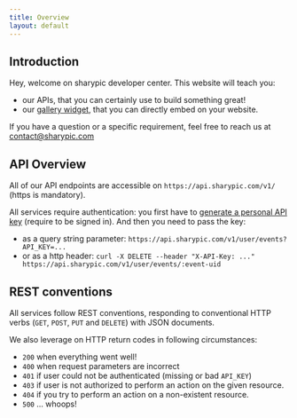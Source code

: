 ```yaml
---
title: Overview
layout: default
---
```


## Introduction

Hey, welcome on sharypic developer center. This website will teach you:

* our APIs, that you can certainly use to build something great!
* our [gallery widget](/dev-center/embed.html), that you can directly embed on your website.

If you have a question or a specific requirement, feel free to reach us at [contact@sharypic.com](mailto:contact@sharypic.com)

## API Overview

All of our API endpoints are accessible on `https://api.sharypic.com/v1/` (https is mandatory).

All services require authentication: you first have to [generate a personal API key](http://sharypic.com/user/api_key) (require to be signed in). And then you need to pass the key:

* as a query string parameter: `https://api.sharypic.com/v1/user/events?API_KEY=...`
* or as a http header: `curl -X DELETE --header "X-API-Key: ..." https://api.sharypic.com/v1/user/events/:event-uid`

## REST conventions

All services follow REST conventions, responding to conventional HTTP verbs (`GET`, `POST`, `PUT` and `DELETE`) with JSON documents.

We also leverage on HTTP return codes in following circumstances:

* `200` when everything went well!
* `400` when request parameters are incorrect
* `401` if user could not be authenticated (missing or bad `API_KEY`)
* `403` if user is not authorized to perform an action on the given resource.
* `404` if you try to perform an action on a non-existent resource.
* `500` ... whoops!

